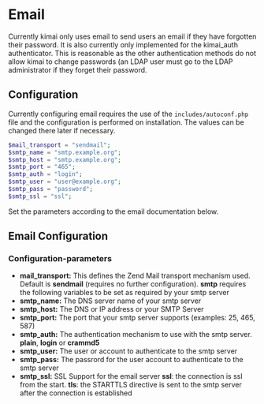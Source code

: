# Email

Currently kimai only uses email to send users an email if they have forgotten their password. It is also currently only implemented for the kimai_auth authenticator. This is reasonable as the other authentication methods do not allow kimai to change passwords (an LDAP user must go to the LDAP administrator if they forget their password.

## Configuration

Currently configuring email requires the use of the ``includes/autoconf.php`` file and the configuration is performed on installation. The values can be changed there later if necessary. 

```php
$mail_transport = "sendmail";
$smtp_name = "smtp.example.org";
$smtp_host = "smtp.example.org";
$smtp_port = "465";
$smtp_auth = "login";
$smtp_user = "user@example.org";
$smtp_pass = "password";
$smtp_ssl = "ssl";
```

Set the parameters according to the email documentation below.

## Email Configuration

### Configuration-parameters

* **mail_transport:** This defines the Zend Mail transport mechanism used. Default is **sendmail** (requires no further configuration). **smtp** requires the following variables to be set as required by your smtp server
* **smtp_name:** The DNS server name of your smtp server
* **smtp_host:** The DNS or IP address or your SMTP Server
* **smtp_port:** The port that your smtp server supports (examples: 25, 465, 587)
* **smtp_auth:** The authentication mechanism to use with the smtp server. **plain**, **login** or **crammd5**
* **smtp_user:** The user or account to authenticate to the smtp server
* **smtp_pass:** The passrord for the user account to authenticate to the smtp server
* **smtp_ssl:** SSL Support for the email server **ssl**: the connection is ssl from the start. **tls**: the STARTTLS directive is sent to the smtp server after the connection is established
